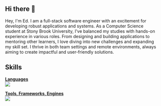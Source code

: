 ## Hi there 👋

Hey, I'm Ed. I am a full-stack software engineer with an excitement for developing robust applications and systems. As a Computer Science student at Stony Brook University, I've balanced my studies with hands-on experience in various roles. From designing and building applications to mentoring other learners, I love diving into new challenges and expanding my skill set. I thrive in both team settings and remote environments, always aiming to create impactful and user-friendly solutions.

## Skills
<ins>**Languages**</ins>\
![](https://skillicons.dev/icons?i=html,css,scss,js,ts,cs,java,py,ruby,ocaml)

<ins>**Tools, Frameworks, Engines**</ins>\
![](https://skillicons.dev/icons?i=angular,tailwind,jquery,dotnet,electron,firebase,discordjs,electron,nodejs,npm,p5js,unity,gamemakerstudio,git)
